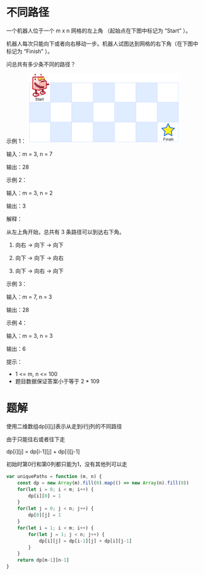 # 不同路径

一个机器人位于一个 m x n 网格的左上角 （起始点在下图中标记为 “Start” ）。

机器人每次只能向下或者向右移动一步。机器人试图达到网格的右下角（在下图中标记为 “Finish” ）。

问总共有多少条不同的路径？

 

示例 1：
![最小路径和](./1697422740-adxmsI-image.png)

输入：m = 3, n = 7

输出：28

示例 2：

输入：m = 3, n = 2

输出：3

解释：

从左上角开始，总共有 3 条路径可以到达右下角。

1. 向右 -> 向下 -> 向下

2. 向下 -> 向下 -> 向右

3. 向下 -> 向右 -> 向下

示例 3：

输入：m = 7, n = 3

输出：28

示例 4：

输入：m = 3, n = 3

输出：6
 

提示：

* 1 <= m, n <= 100
* 题目数据保证答案小于等于 2 * 109

# 题解

使用二维数组dp[i][j]表示从走到i行j列的不同路径

由于只能往右或者往下走

dp[i][j] = dp[i-1][j] + dp[i][j-1]

初始时第0行和第0列都只能为1，没有其他列可以走

```js
var uniquePaths = function (m, n) {
    const dp = new Array(m).fill(0).map(() => new Array(n).fill(0))
    for(let i = 0; i < m; i++) {
        dp[i][0] = 1
    }
    for(let j = 0; j < n; j++) {
        dp[0][j] = 1
    }
    for(let i = 1; i < m; i++) {
        for(let j = 1; j < n; j++) {
            dp[i][j] = dp[i-1][j] + dp[i][j-1]
        }
    }
    return dp[m-1][n-1]
}
```
